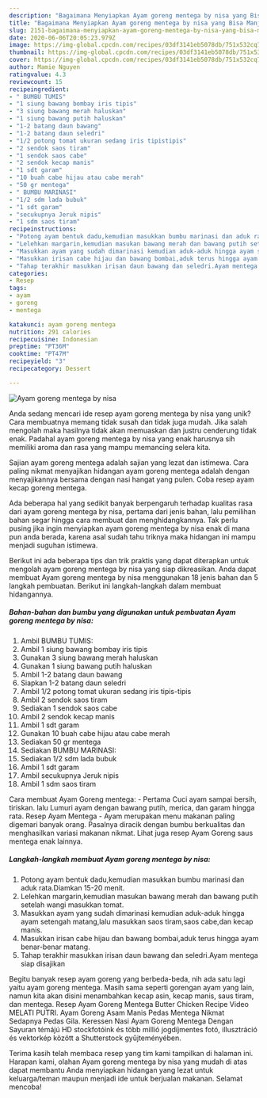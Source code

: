 ```yaml
---
description: "Bagaimana Menyiapkan Ayam goreng mentega by nisa yang Bisa Manjain Lidah"
title: "Bagaimana Menyiapkan Ayam goreng mentega by nisa yang Bisa Manjain Lidah"
slug: 2151-bagaimana-menyiapkan-ayam-goreng-mentega-by-nisa-yang-bisa-manjain-lidah
date: 2020-06-06T20:05:23.979Z
image: https://img-global.cpcdn.com/recipes/03df3141eb5078db/751x532cq70/ayam-goreng-mentega-by-nisa-foto-resep-utama.jpg
thumbnail: https://img-global.cpcdn.com/recipes/03df3141eb5078db/751x532cq70/ayam-goreng-mentega-by-nisa-foto-resep-utama.jpg
cover: https://img-global.cpcdn.com/recipes/03df3141eb5078db/751x532cq70/ayam-goreng-mentega-by-nisa-foto-resep-utama.jpg
author: Mamie Nguyen
ratingvalue: 4.3
reviewcount: 15
recipeingredient:
- " BUMBU TUMIS"
- "1 siung bawang bombay iris tipis"
- "3 siung bawang merah haluskan"
- "1 siung bawang putih haluskan"
- "1-2 batang daun bawang"
- "1-2 batang daun seledri"
- "1/2 potong tomat ukuran sedang iris tipistipis"
- "2 sendok saos tiram"
- "1 sendok saos cabe"
- "2 sendok kecap manis"
- "1 sdt garam"
- "10 buah cabe hijau atau cabe merah"
- "50 gr mentega"
- " BUMBU MARINASI"
- "1/2 sdm lada bubuk"
- "1 sdt garam"
- "secukupnya Jeruk nipis"
- "1 sdm saos tiram"
recipeinstructions:
- "Potong ayam bentuk dadu,kemudian masukkan bumbu marinasi dan aduk rata.Diamkan 15-20 menit."
- "Lelehkan margarin,kemudian masukan bawang merah dan bawang putih setelah wangi masukkan tomat."
- "Masukkan ayam yang sudah dimarinasi kemudian aduk-aduk hingga ayam setengah matang,lalu masukkan saos tiram,saos cabe,dan kecap manis."
- "Masukkan irisan cabe hijau dan bawang bombai,aduk terus hingga ayam benar-benar matang."
- "Tahap terakhir masukkan irisan daun bawang dan seledri.Ayam mentega siap disajikan"
categories:
- Resep
tags:
- ayam
- goreng
- mentega

katakunci: ayam goreng mentega 
nutrition: 291 calories
recipecuisine: Indonesian
preptime: "PT36M"
cooktime: "PT47M"
recipeyield: "3"
recipecategory: Dessert

---
```



![Ayam goreng mentega by nisa](https://img-global.cpcdn.com/recipes/03df3141eb5078db/751x532cq70/ayam-goreng-mentega-by-nisa-foto-resep-utama.jpg)

Anda sedang mencari ide resep ayam goreng mentega by nisa yang unik? Cara membuatnya memang tidak susah dan tidak juga mudah. Jika salah mengolah maka hasilnya tidak akan memuaskan dan justru cenderung tidak enak. Padahal ayam goreng mentega by nisa yang enak harusnya sih memiliki aroma dan rasa yang mampu memancing selera kita.

Sajian ayam goreng mentega adalah sajian yang lezat dan istimewa. Cara paling nikmat menyajikan hidangan ayam goreng mentega adalah dengan menyajikannya bersama dengan nasi hangat yang pulen. Coba resep ayam kecap goreng mentega.

Ada beberapa hal yang sedikit banyak berpengaruh terhadap kualitas rasa dari ayam goreng mentega by nisa, pertama dari jenis bahan, lalu pemilihan bahan segar hingga cara membuat dan menghidangkannya. Tak perlu pusing jika ingin menyiapkan ayam goreng mentega by nisa enak di mana pun anda berada, karena asal sudah tahu triknya maka hidangan ini mampu menjadi suguhan istimewa.


Berikut ini ada beberapa tips dan trik praktis yang dapat diterapkan untuk mengolah ayam goreng mentega by nisa yang siap dikreasikan. Anda dapat membuat Ayam goreng mentega by nisa menggunakan 18 jenis bahan dan 5 langkah pembuatan. Berikut ini langkah-langkah dalam membuat hidangannya.

<!--inarticleads1-->

##### Bahan-bahan dan bumbu yang digunakan untuk pembuatan Ayam goreng mentega by nisa:

1. Ambil  BUMBU TUMIS:
1. Ambil 1 siung bawang bombay iris tipis
1. Gunakan 3 siung bawang merah haluskan
1. Gunakan 1 siung bawang putih haluskan
1. Ambil 1-2 batang daun bawang
1. Siapkan 1-2 batang daun seledri
1. Ambil 1/2 potong tomat ukuran sedang iris tipis-tipis
1. Ambil 2 sendok saos tiram
1. Sediakan 1 sendok saos cabe
1. Ambil 2 sendok kecap manis
1. Ambil 1 sdt garam
1. Gunakan 10 buah cabe hijau atau cabe merah
1. Sediakan 50 gr mentega
1. Sediakan  BUMBU MARINASI:
1. Sediakan 1/2 sdm lada bubuk
1. Ambil 1 sdt garam
1. Ambil secukupnya Jeruk nipis
1. Ambil 1 sdm saos tiram


Cara membuat Ayam Goreng mentega: - Pertama Cuci ayam sampai bersih, tiriskan. lalu Lumuri ayam dengan bawang putih, merica, dan garam hingga rata. Resep Ayam Mentega - Ayam merupakan menu makanan paling digemari banyak orang. Pasalnya diracik dengan bumbu berkualitas dan menghasilkan variasi makanan nikmat. Lihat juga resep Ayam Goreng saus mentega enak lainnya. 

<!--inarticleads2-->

##### Langkah-langkah membuat Ayam goreng mentega by nisa:

1. Potong ayam bentuk dadu,kemudian masukkan bumbu marinasi dan aduk rata.Diamkan 15-20 menit.
1. Lelehkan margarin,kemudian masukan bawang merah dan bawang putih setelah wangi masukkan tomat.
1. Masukkan ayam yang sudah dimarinasi kemudian aduk-aduk hingga ayam setengah matang,lalu masukkan saos tiram,saos cabe,dan kecap manis.
1. Masukkan irisan cabe hijau dan bawang bombai,aduk terus hingga ayam benar-benar matang.
1. Tahap terakhir masukkan irisan daun bawang dan seledri.Ayam mentega siap disajikan


Begitu banyak resep ayam goreng yang berbeda-beda, nih ada satu lagi yaitu ayam goreng mentega. Masih sama seperti gorengan ayam yang lain, namun kita akan disini menambahkan kecap asin, kecap manis, saus tiram, dan mentega. Resep Ayam Goreng Mentega Butter Chicken Recipe Video MELATI PUTRI. Ayam Goreng Asam Manis Pedas Mentega Nikmat Sedapnya Pedas Gila. Keressen Nasi Ayam Goreng Mentega Dengan Sayuran témájú HD stockfotóink és több millió jogdíjmentes fotó, illusztráció és vektorkép között a Shutterstock gyűjteményében. 

Terima kasih telah membaca resep yang tim kami tampilkan di halaman ini. Harapan kami, olahan Ayam goreng mentega by nisa yang mudah di atas dapat membantu Anda menyiapkan hidangan yang lezat untuk keluarga/teman maupun menjadi ide untuk berjualan makanan. Selamat mencoba!
